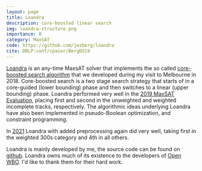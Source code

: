 ```yaml
---
layout: page
title: Loandra
description: core-boosted linear search
img: loandra-structure.png
importance: 0
category: MaxSAT
code: https://github.com/jezberg/loandra
cite: DBLP:conf/cpaior/BergDS19
---
```


[Loandra](https://github.com/jezberg/loandra) is an any-time MaxsAT solver that implements the so called [core-boosted search algorithm](https://www.cs.helsinki.fi/u/jezberg/papers/CPAIOR2019_Berg_Demirovic_Stuckey.pdf) that we developed during my visit to Melbourne in 2018.
Core-boosted search is a two stage search strategy that starts of in a core-guided (lower bounding) phase and then switches to a linear (upper bounding) phase. Loandra performed very well in the [2019 MaxSAT Evaluation](https://maxsat-evaluations.github.io/2019/rankings.html), placing first and second in the unweighted and weighted incomplete tracks, respectively. The algorithmic ideas underlying Loandra have also been implemented in pseudo-Boolean optimization, and constraint programming.

In [2021](https://maxsat-evaluations.github.io/2021/rankings.html) Loandra with added preprocessing again did very well, taking first in the weighted 300s category and 4th in all others.

Loandra is mainly developed by me, the source code can be found on [github](https://github.com/jezberg/loandra). Loandra owns much of its existence to the developers of [Open WBO](https://sat.inesc-id.pt/open-wbo/). I'd like to thank them for their hard work.
